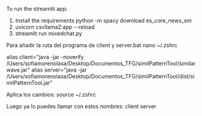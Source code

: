 To run the streamlit app:
1. Install the requirements
python -m spacy download es_core_news_sm
2. uvicorn csvllama2:app --reload
3. streamlit run mixedchat.py

Para añadir la ruta del programa de client y server.bat
nano ~/.zshrc

alias client="java -jar -noverify /Users/sofiamorenolasa/Desktop/Documentos_TFG/similPatternTool/similarwave.jar"
alias server="java -jar /Users/sofiamorenolasa/Desktop/Documentos_TFG/similPatternTool/dist/similPatternTool.jar"

Aplica los cambios:
source ~/.zshrc

Luego ya lo puedes llamar con estos nombres:
client
server